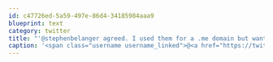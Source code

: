 ```yaml
---
id: c47726ed-5a59-497e-86d4-34185984aaa9
blueprint: text
category: twitter
title: "'@stephenbelanger agreed. I used them for a .me domain but want to get that hell off there."
caption: '<span class="username username_linked">@<a href="https://twitter.com/stephenbelanger" title="Stephen Belanger">stephenbelanger</a></span> agreed. I used them for a .me domain but want to get that hell off there.'
---
```


